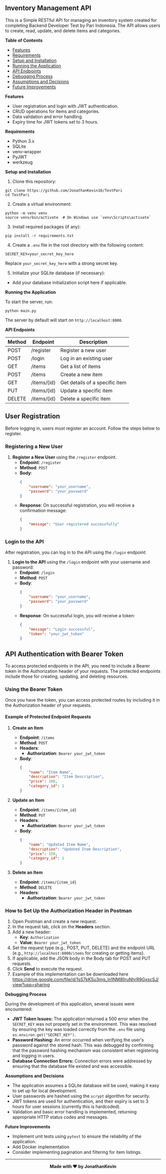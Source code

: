 ## Inventory Management API 

This is a Simple RESTful API for managing an inventory system created for completing Backend Developer Test by Pari Indonesia. The API allows users to create, read, update, and delete items and categories.

**Table of Contents**

  * [Features](#features)
  * [Requirements](#requirements)
  * [Setup and Installation](#setup-and-installation)
  * [Running the Application](#running-the-application)
  * [API Endpoints](#api-endpoints)
  * [Debugging Process](#debugging-process)
  * [Assumptions and Decisions](#assumptions-and-decisions)
  * [Future Improvements](#future-improvements)

**Features**

  * User registration and login with JWT authentication.
  * CRUD operations for items and categories.
  * Data validation and error handling.
  * Expiry time for JWT tokens set to 3 hours.

**Requirements**

  * Python 3.x
  * SQLite
  * venv-wrapper
  * PyJWT
  * werkzeug

**Setup and Installation**

1.  Clone this repository:

```
git clone https://github.com/JonathanKevin16/TestPari
cd TestPari
```

2.  Create a virtual environment:

```
python -m venv venv
source venv/bin/activate  # On Windows use `venv\Scripts\activate`
```

3.  Install required packages (if any):

```
pip install -r requirements.txt
```

4.  Create a `.env` file in the root directory with the following content:

```
SECRET_KEY=your_secret_key_here
```

Replace `your_secret_key_here` with a strong secret key.

5.  Initialize your SQLite database (if necessary):

  * Add your database initialization script here if applicable.

**Running the Application**

To start the server, run:

```
python main.py 
```

The server by default will start on `http://localhost:8000`.

**API Endpoints**

| Method | Endpoint              | Description                                      |
|--------|------------------------|-------------------------------------------------|
| POST   | /register             | Register a new user                             |
| POST   | /login                | Log in an existing user                          |
| GET    | /items                 | Get a list of items                              |
| POST   | /items                 | Create a new item                                |
| GET    | /items/{id}            | Get details of a specific item                    |
| PUT    | /items/{id}            | Update a specific item                            |
| DELETE | /items/{id}            | Delete a specific item                            |

## User Registration

Before logging in, users must register an account. Follow the steps below to register.

### Registering a New User

1. **Register a New User** using the `/register` endpoint.
   - **Endpoint**: `/register`
   - **Method**: `POST`
   - **Body**:
     ```json
     {
         "username": "your_username",
         "password": "your_password"
     }
     ```
   - **Response**: On successful registration, you will receive a confirmation message:
     ```json
     {
         "message": "User registered successfully"
     }
     ```

### Login to the API

After registration, you can log in to the API using the `/login` endpoint:

1. **Login to the API** using the `/login` endpoint with your username and password:
   - **Endpoint**: `/login`
   - **Method**: `POST`
   - **Body**:
     ```json
     {
         "username": "your_username",
         "password": "your_password"
     }
     ```
   - **Response**: On successful login, you will receive a token:
     ```json
     {
         "message": "Login successful",
         "token": "your_jwt_token"
     }
     ```

## API Authentication with Bearer Token

To access protected endpoints in the API, you need to include a Bearer token in the Authorization header of your requests. The protected endpoints include those for creating, updating, and deleting resources.

### Using the Bearer Token

Once you have the token, you can access protected routes by including it in the Authorization header of your requests.

#### Example of Protected Endpoint Requests

1. **Create an Item**
   - **Endpoint**: `/items`
   - **Method**: `POST`
   - **Headers**:
     - **Authorization**: `Bearer your_jwt_token`
   - **Body**:
     ```json
     {
         "name": "Item Name",
         "description": "Item Description",
         "price": 100,
         "category_id": 1
     }
     ```

2. **Update an Item**
   - **Endpoint**: `/items/{item_id}`
   - **Method**: `PUT`
   - **Headers**:
     - **Authorization**: `Bearer your_jwt_token`
   - **Body**:
     ```json
     {
         "name": "Updated Item Name",
         "description": "Updated Item Description",
         "price": 150,
         "category_id": 1
     }
     ```

3. **Delete an Item**
   - **Endpoint**: `/items/{item_id}`
   - **Method**: `DELETE`
   - **Headers**:
     - **Authorization**: `Bearer your_jwt_token`

### How to Set Up the Authorization Header in Postman

1. Open Postman and create a new request.
2. In the request tab, click on the **Headers** section.
3. Add a new header:
   - **Key**: `Authorization`
   - **Value**: `Bearer your_jwt_token`
4. Set the request type (e.g., POST, PUT, DELETE) and the endpoint URL (e.g., `http://localhost:8000/items` for creating or getting items).
5. If applicable, add the JSON body in the Body tab for POST and PUT requests.
6. Click **Send** to execute the request.
7. Example of this implementation can be downloaded here https://drive.google.com/file/d/1sS7kKSu3mg_In1NM8llruNhrR9GxscSJ/view?usp=sharing

**Debugging Process**

During the development of this application, several issues were encountered:

  * **JWT Token Issues:** The application returned a 500 error when the `SECRET_KEY` was not properly set in the environment. This was resolved by ensuring the key was loaded correctly from the `.env` file using `os.environ.get("SECRET_KEY")`.
  * **Password Hashing:** An error occurred when verifying the user's password against the stored hash. This was debugged by confirming that the password hashing mechanism was consistent when registering and logging in users.
  * **Database Connection Errors:** Connection errors were addressed by ensuring that the database file existed and was accessible.

**Assumptions and Decisions**

  * The application assumes a SQLite database will be used, making it easy to set up for local development.
  * User passwords are hashed using the `scrypt` algorithm for security.
  * JWT tokens are used for authentication, and their expiry is set to 3 hours for user sessions (currently this is hardcoded).
  * Validation and basic error handling is implemented, returning appropriate HTTP status codes and messages. 

**Future Improvements**

  * Implement unit tests using `pytest` to ensure the reliability of the application.
  * Add Docker implementation
  * Consider implementing pagination and filtering for item listings.

---

<p style="text-align: center;"><strong>Made with ❤️ by JonathanKevin</strong></p>

